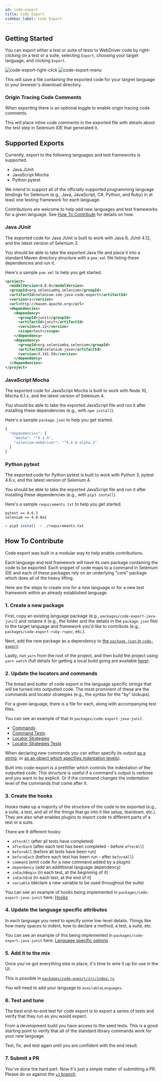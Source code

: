 ```yaml
---
id: code-export
title: Code Export
sidebar_label: Code Export
---
```


## Getting Started

You can export either a test or suite of tests to WebDriver code by right-clicking on a test or a suite, selecting `Export`, choosing your target language, and clicking `Export`.

![code-export-right-click](/selenium-ide/img/docs/code-export/right-click.png)
![code-export-menu](/selenium-ide/img/docs/code-export/menu.png)

This will save a file containing the exported code for your targret language to your browser's download directory.

### Origin Tracing Code Comments

When exporting there is an optional toggle to enable origin tracing code comments.

This will place inline code comments in the exported file with details about the test step in Selenium IDE that generated it.

## Supported Exports

Currently, export to the following languages and test frameworks is supported.

- Java JUnit
- JavaScript Mocha
- Python pytest

We intend to support all of the officially supported programming language bindings for Selenium (e.g., Java, JavaScript, C#, Python, and Ruby) in at least one testing framework for each language.

Contributions are welcome to help add new languages and test frameworks for a given language. See [How To Contribute](code-export.md#how-to-contribute) for details on how.

### Java JUnit

The exported code for Java JUnit is built to work with Java 8, JUnit 4.12, and the latest version of Selenium 3.

You should be able to take the exported Java file and place it into a standard Maven directory structure with a `pom.xml` file listing these dependencies and run it.

Here's a sample `pom.xml` to help you get started.

```xml
<project>
  <modelVersion>4.0.0</modelVersion>
  <groupId>org.seleniumhq.selenium</groupId>
  <artifactId>selenium-ide-java-code-export</artifactId>
  <version>1</version>
  <url>http://maven.apache.org</url>
  <dependencies>
    <dependency>
      <groupId>junit</groupId>
      <artifactId>junit</artifactId>
      <version>4.12</version>
      <scope>test</scope>
    </dependency>
    <dependency>
      <groupId>org.seleniumhq.selenium</groupId>
      <artifactId>selenium-java</artifactId>
      <version>3.141.59</version>
    </dependency>
  </dependencies>
</project>
```

### JavaScript Mocha

The exported code for JavaScript Mocha is built to work with Node 10, Mocha 6.1.x, and the latest version of Selenium 4.

You should be able to take the exported JavaScript file and run it after installing these dependencies (e.g., with `npm install`).

Here's a sample `package.json` to help you get started.

```javascript
{
  "dependencies": {
    "mocha": "^6.1.4",
    "selenium-webdriver": "^4.0.0-alpha.3"
  }
}
```

### Python pytest

The exported code for Python pytest is built to work with Python 3, pytest 4.6.x, and the latest version of Selenium 4.

You should be able to take the exported JavaScript file and run it after installing these dependencies (e.g., with `pip3 install`).

Here's a sample `requirements.txt` to help you get started.

```
pytest == 4.6.3
selenium == 4.0.0a1
```

```sh
> pip3 install -r ./requirements.txt
```

## How To Contribute

Code export was built in a modular way to help enable contributions.

Each language and test framework will have its own package containing the code to be exported. Each snippet of code maps to a command in Selenium IDE and each of these packages rely on an underlying "core" package which does all of the heavy lifting.

Here are the steps to create one for a new language or for a new test framework within an already established language.

### 1. Create a new package

First, copy an existing language package (e.g., `packages/code-export-java-junit`) and rename it (e.g., the folder and the details in the `package.json` file) to the target language and framework you'd like to contribute (e.g., `packages/code-export-ruby-rspec`, etc.).

Next, add the new package as a dependency to [the `package.json` in `code-export`](https://github.com/SeleniumHQ/selenium-ide/blob/c55c556ffc947fd3f6ee8ab317915c6f879a88dc/packages/code-export/package.json#L22).

Lastly, run `yarn` from the root of the project, and then build the project using `yarn watch` (full details for getting a local build going are available [here](https://github.com/SeleniumHQ/selenium-ide/blob/v3/README.md)).

### 2. Update the locators and commands

The bread and butter of code export is the language specific strings that will be turned into outputted code. The most prominent of these are the commands and locator strategies (e.g., the syntax for the "by" lookups).

For a given language, there is a file for each, along with accompanying test files.

You can see an example of that in `packages/code-export-java-junit`.

- [Commands](https://github.com/SeleniumHQ/selenium-ide/blob/v3/packages/code-export-java-junit/src/command.js)
- [Command Tests](https://github.com/SeleniumHQ/selenium-ide/blob/v3/packages/code-export-java-junit/__test__/src/command.spec.js)
- [Locator Strategies](https://github.com/SeleniumHQ/selenium-ide/blob/v3/packages/code-export-java-junit/src/location.js)
- [Locator Strategies Tests](https://github.com/SeleniumHQ/selenium-ide/blob/v3/packages/code-export-java-junit/__test__/src/location.spec.js)

When declaring new commands you can either specify its output [as a string](https://github.com/SeleniumHQ/selenium-ide/blob/v3/packages/code-export-java-junit/src/command.js#L192), or [as an object which specifies indentation levels](https://github.com/SeleniumHQ/selenium-ide/blob/v3/packages/code-export-java-junit/src/command.js#L242-L249)).

Built into code-export is a prettifier which controls the indentation of the outputted code. This structure is useful if a command's output is verbose and you want to be explicit. Or if the command changes the indentation level of the commands that come after it.

### 3. Create the hooks

Hooks make up a majority of the structure of the code to be exported (e.g., a suite, a test, and all of the things that go into it like setup, teardown, etc.). They are also what enables plugins to export code to different parts of a test or a suite.

There are 9 different hooks:

- `afterAll` (after all tests have completed)
- `afterEach` (after each test has been completed - before `afterAll`)
- `beforeAll` (before all tests have been run)
- `beforeEach` (before each test has been run - after `beforeAll`)
- `command` (emit code for a new command added by a plugin)
- `dependency` (add an addittional language dependency)
- `inEachBegin` (in each test, at the beginning of it)
- `inEachEnd` (in each test, at the end of it)
- `variable` (declare a new variable to be used throughout the suite)

You can see an example of hooks being implemented in `packages/code-export-java-junit` here: [Hooks](https://github.com/SeleniumHQ/selenium-ide/blob/v3/packages/code-export-java-junit/src/hook.js)

### 4. Update the language specific attributes

In each language you need to specify some low-level details. Things like how many spaces to indent, how to declare a method, a test, a suite, etc.

You can see an example of this being implemented in `packages/code-export-java-junit` here: [Language specific options](https://github.com/SeleniumHQ/selenium-ide/blob/v3/packages/code-export-java-junit/src/index.js)

### 5. Add it to the mix

Once you've got everything else in place, it's time to wire it up for use in the UI.

This is possible in [`packages/code-export/src/index.js`](https://github.com/SeleniumHQ/selenium-ide/blob/v3/packages/code-export/src/index.js). 

You will need to add your language to `availableLanguages`.

### 6. Test and tune

The best end-to-end test for code export is to export a series of tests and verify that they run as you would expect.

From a development build you have access to the seed tests. This is a good starting point to verify that all of the standard library commands work for your new language.

Test, fix, and test again until you are confident with the end result.

### 7. Submit a PR

You've done the hard part. Now it's just a simple matter of submitting a PR. Please do so against the [`v3` branch](https://github.com/SeleniumHQ/selenium-ide/tree/v3).
